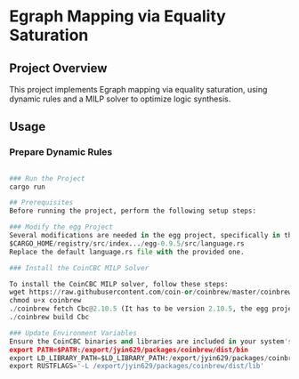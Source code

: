 # Egraph Mapping via Equality Saturation

## Project Overview

This project implements Egraph mapping via equality saturation, using dynamic rules and a MILP solver to optimize logic synthesis.

## Usage

### Prepare Dynamic Rules
```python infix_to_prefix.py -f 7nm.genlib  # Prepare the dynamic rules based on the provided library

### Run the Project
cargo run

## Prerequisites
Before running the project, perform the following setup steps:

### Modify the egg Project
Several modifications are needed in the egg project, specifically in the language.rs file. This file provides additional struct methods and is located in:
$CARGO_HOME/registry/src/index.../egg-0.9.5/src/language.rs
Replace the default language.rs file with the provided one.

### Install the CoinCBC MILP Solver

To install the CoinCBC MILP solver, follow these steps:
wget https://raw.githubusercontent.com/coin-or/coinbrew/master/coinbrew
chmod u+x coinbrew
./coinbrew fetch Cbc@2.10.5 (It has to be version 2.10.5, the egg project cannot read the file library with lasted master version.)
./coinbrew build Cbc

### Update Environment Variables
Ensure the CoinCBC binaries and libraries are included in your system's PATH and library path:
export PATH=$PATH:/export/jyin629/packages/coinbrew/dist/bin
export LD_LIBRARY_PATH=$LD_LIBRARY_PATH:/export/jyin629/packages/coinbrew/dist/lib
export RUSTFLAGS='-L /export/jyin629/packages/coinbrew/dist/lib'

